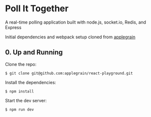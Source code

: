 # Poll It Together

A real-time polling application built with node.js, socket.io, Redis, and Express

Initial dependencies and webpack setup cloned from [applegrain](https://github.com/applegrain/react-playground)

## 0. Up and Running

Clone the repo:

```
$ git clone git@github.com:applegrain/react-playground.git
```

Install the dependencies:

```
$ npm install
```

Start the dev server:

```
$ npm run dev
```
